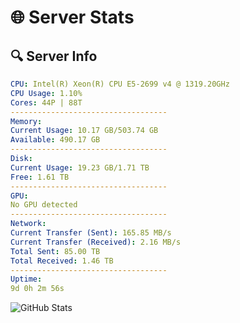 # 🌐 Server Stats
## 🔍 Server Info
```yaml
CPU: Intel(R) Xeon(R) CPU E5-2699 v4 @ 1319.20GHz
CPU Usage: 1.10%
Cores: 44P | 88T
-----------------------------------
Memory:
Current Usage: 10.17 GB/503.74 GB
Available: 490.17 GB
-----------------------------------
Disk:
Current Usage: 19.23 GB/1.71 TB
Free: 1.61 TB
-----------------------------------
GPU:
No GPU detected
-----------------------------------
Network:
Current Transfer (Sent): 165.85 MB/s
Current Transfer (Received): 2.16 MB/s
Total Sent: 85.00 TB
Total Received: 1.46 TB
-----------------------------------
Uptime:
9d 0h 2m 56s
```
![GitHub Stats](https://img.shields.io/badge/Updated-2025-02-16_22:46:14-blue)
